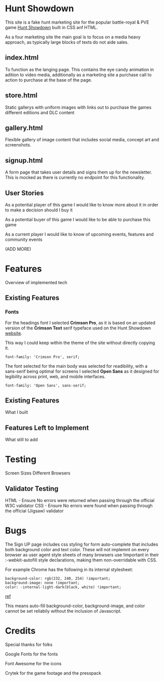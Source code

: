 # Hunt Showdown

This site is a fake hunt marketing site for the popular battle-royal & PVE game [Hunt Showdown](https://www.huntshowdown.com/) built in CSS anf HTML.

As a four marketing site the main goal is to focus on a media heavy approach, as typically large blocks of texts do not aide sales.

## index.html

To function as the langing page. 
This contains the eye candy animation in adition to video media, additionally as a marketing site a purchase call to action to purchase at the base of the page.

## store.html 

Static gallerys with uniform images with links out to purchase the games different editions and DLC content

## gallery.html

Flexible gallery of image content that includes social media, concept art and screenshots.

## signup.html

A form page that takes user details and signs them up for the newsletter. This is mocked as there is currently no endpoint for this functionality.

## User Stories

As a potential player of this game I would like to know more about it in order to make a decision should I buy it

As a potential buyer of this game I would like to be able to purchase this game

As a current player I would like to know of upcoming events, features and community events



(ADD MORE)

# Features
Overview of implemented tech

## Existing Features

### Fonts

For the headings font I selected __Crimson Pro__, as it is based on an updated version of the __Crimson Text__ serif typeface used on the Hunt Showdown [website](https://www.huntshowdown.com/).

This way I could keep within the theme of the site without directly copying it.

```
font-family: 'Crimson Pro', serif;
```

The font selected for the main body was selected for readibility, with a sans-serif being optimal for screens I selected __Open Sans__ as it designed for legibility across print, web, and mobile interfaces.

```
font-family: 'Open Sans', sans-serif;
```

## Existing Features
What I built


## Features Left to Implement
What still to add

# Testing

Screen Sizes
Different Browsers

## Validator Testing

HTML - Ensure No errors were returned when passing through the official W3C validator
CSS - Ensure No errors were found when passing through the official (Jigsaw) validator

# Bugs

The Sign UP page includes css styling for form auto-complete that includes both background color and text color. These will not implemnt on every browser as user agent style sheets of many browsers use !important in their :-webkit-autofill style declarations, making them non-overridable with CSS. 

For example Chrome has the following in its internal stylesheet:

```
background-color: rgb(232, 240, 254) !important;
background-image: none !important;
color: -internal-light-dark(black, white) !important;
```

[ref](https://developer.mozilla.org/en-US/docs/Web/CSS/:autofill)

This means auto-fill background-color, background-image, and color cannot be set reliabily without the inclusion of Javascript. 

# Credits

Special thanks for folks

Google Fonts for the fonts

Font Awesome for the icons

Crytek for the game footage and the presspack